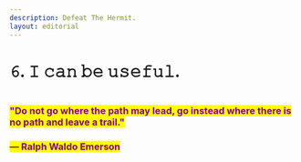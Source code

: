 ```yaml
---
description: Defeat The Hermit.
layout: editorial
---
```


# 𝟼. 𝙸 𝚌𝚊𝚗 𝚋𝚎 𝚞𝚜𝚎𝚏𝚞𝚕.

<figure><img src="../../../../../../.gitbook/assets/pexels-btgl-♡-11409381.jpg" alt=""><figcaption></figcaption></figure>

### <mark style="color:purple;">"Do not go where the path may lead, go instead where there is no path and leave a trail."</mark>&#x20;

### <mark style="color:purple;">― Ralph Waldo Emerson</mark>
